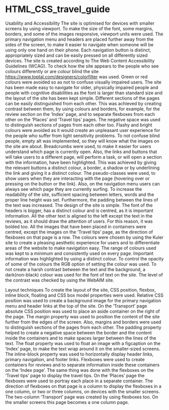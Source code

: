 # HTML_CSS_travel_guide

Usability and Accessibility
The site is optimised for devices with smaller screens by using viewport. To make the size of the font, some margins, borders, and some of the images responsive, viewport units were used. The primary navigation menu and headers are placed further away from the sides of the screen, to make it easier to navigate when someone will be using only one hand on their phone. Each navigation button is distinct, appropriately sized and can be easily pressed on all differently sized devices. 
The site is created according to The Web Content Accessibility Guidelines (WCAG). To check how the site appears to the people who see colours differently or are colour blind the site https://www.toptal.com/designers/colorfilter was used. Green or red colours were avoided so as not to confuse visually impaired users. The site has been made easy to navigate for older, physically impaired people and people with cognitive disabilities as the font is larger than standard size and the layout of the site has been kept simple. Different sections of the pages can be easily distinguished from each other. This was achieved by creating contrast between them, by using colours and borders, for example, for the review section on the ‘Index’ page, and to separate flexboxes from each other on the ‘Places’ and ‘Travel tips’ pages. The negative space was used to distinguish sections of pages from each other too. Flashy and bright colours were avoided as it would create an unpleasant user experience for the people who suffer from light sensitivity problems. To not confuse blind people, empty alt was implemented, so they will know what the images on the site are about.
Breadcrumbs were used, to make it easier for users understand which page is currently open. Also, the links and buttons that will take users to a different page, will perform a task, or will open a section with the information, have been highlighted. This was achieved by giving the relevant buttons a distinct colour, a border, a shadow or by underlining the link and giving it a distinct colour.
The pseudo-classes were used, to show users when they are interacting with the page (hovering over or pressing on the button or the link). Also, on the navigation menu users can always see which page they are currently surfing.
To increase the readability of the site, sufficient spacing between letters, words and the proper line height was set. Furthermore, the padding between the lines of the text was increased.
The design of the site is simple. The font of the headers is bigger, has a distinct colour and is centred, as it is important information. All the other text is aligned to the left except the text in the reviews, as it should draw the attention of users. For this reason, it was bolded too. All the images that have been placed in containers were centred, except the images on the ‘Travel tips’ page, as the direction of flexboxes on that page is a row. 
The colours were chosen by using the Kuler site to create a pleasing aesthetic experience for users and to differentiate areas of the website to make navigation easy. The range of colours used was kept to a minimum and consistently used on every page. Important information was highlighted by using a distinct colour. To control the opacity of some of the colours the RGB option of setting the colour was used. To not create a harsh contrast between the text and the background, a dark(non-black) colour was used for the font of text on the site. The level of the contrast was checked by using the WebAIM site.

Layout techniques
To create the layout of the site, CSS position, flexbox, inline block, floating and CSS box model properties were used. 
Relative CSS position was used to create a background image for the primary navigation menu and header links at the top of the site. On the ‘Transport’ page absolute CSS position was used to place an aside container on the right of the page.
The margin property was used to position the content of the site further from the edges of the screen. Also, margins and borders were used to distinguish sections of the pages from each other. The padding property helped to create a negative space between the border and the content inside the containers and to make spaces larger between the lines of the text. 
The float property was used to float an image with a figcaption on the ‘Index’ page, to make the text wrap around it on the smaller-sized screens.
The inline-block property was used to horizontally display header links, primary navigation, and footer links. 
Flexboxes were used to create containers for reviews and to separate information inside these containers on the ‘Index page’. The same thing was done with the flexboxes on the ‘Travel tips’ page to display the travel tips. On the ‘Places’ page the flexboxes were used to portray each place in a separate container. The direction of flexboxes on that page is a column to display the flexboxes in a one column, or two or three columns, on devices with the smaller screens. The two-column ‘Transport’ page was created by using flexboxes too. On the smaller screens this page becomes a one column page.


